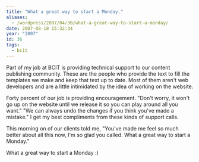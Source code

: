 ```yaml
---
title: "What a great way to start a Monday."
aliases:
  - /wordpress/2007/04/30/what-a-great-way-to-start-a-monday/
date: 2007-08-10 15:32:34
year: "2007"
id: 36
tags:
  - bcit
---
```


Part of my job at BCIT is providing technical support to our content publishing community.  These are the people who provide the text to fill the templates we make and keep that text up to date.  Most of them aren't web developers and are a little intimidated by the idea of working on the website.

Forty percent of our job is providing encouragement.  "Don't worry, it won't go up on the website until we release it so you can play around all you want." "We can always undo the changes if you think you've made a mistake."  I get my best compliments from these kinds of support calls.

This morning on of our clients told me, "You've made me feel so much better about all this now, I'm so glad you called.  What a great way to start a Monday."

What a great way to start a Monday :)

